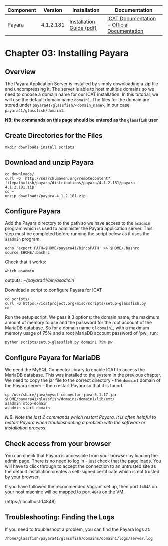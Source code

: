 | Component | Version | Installation                                                                                  | Documentation |
| --------- | ------- | ------------                                                                                  | ------------- |
| Payara | 4.1.2.181     | [Installation Guide (pdf)](https://docs.payara.fish/v/181/getting-started/getting-started.html) | [ICAT Documentation](https://icatproject.org/installation/glassfish/) -  [Official Documentation](https://docs.payara.fish/v/181/) |

Chapter 03: Installing Payara
=============================

Overview
--------
The Payara Application Server is installed by simply downloading a zip file and uncompressing it. The server is able to host multiple domains so we need to choose a domain name for our ICAT installation. In this tutorial, we will use the default domain name `domain1`. The files for the domain are stored under `payara41/glassfish/<domain_name>`, in our case `payara41/glassfish/domain1`.

**NB: the commands on this page should be entered as the `glassfish` user**

Create Directories for the Files
--------------------------------

```Shell
mkdir downloads install scripts
```

Download and unzip Payara
-------------------------

```Shell
cd downloads/
curl -O 'http://search.maven.org/remotecontent?filepath=fish/payara/distributions/payara/4.1.2.181/payara-4.1.2.181.zip'
cd ~
unzip downloads/payara-4.1.2.181.zip
```

Configure Payara
----------------

Add the Payara directory to the path so we have access to the `asadmin` program which is used to administer the Payara application server. This step must be completed before running the script below as it uses the `asadmin` program.

```Shell
echo 'export PATH=$HOME/payara41/bin:$PATH' >> $HOME/.bashrc
source $HOME/.bashrc
```
Check that it works:

```Shell
which asadmin
```
outputs: *~/payara41/bin/asadmin*

Download a script to configure Payara for ICAT

```Shell
cd scripts/
curl -O https://icatproject.org/misc/scripts/setup-glassfish.py
cd
```

Run the setup script. We pass it 3 options: the domain name, the maximum amount of memory to use and the password for the root account of the MariaDB database. So for a domain name of `domain1`, with a maximum memory usage of 75% and a root MariaDB account password of 'pw', run:

```Shell
python scripts/setup-glassfish.py domain1 75% pw
```

Configure Payara for MariaDB
----------------------------

We need the MySQL Connector library to enable ICAT to access the MariaDB database. This was installed to the system in the previous chapter. We need to copy the jar file to the correct directory - the `domain1` domain of the Payara server - then restart Payara so that it is found.

```Shell
cp /usr/share/java/mysql-connector-java-5.1.17.jar $HOME/payara41/glassfish/domains/domain1/lib/ext/
asadmin stop-domain
asadmin start-domain
```

*N.B. Note the last 2 commands which restart Payara. It is often helpful to restart Payara when troubleshooting a problem with the software or installation process.*

Check access from your browser
------------------------------

You can check that Payara is accessible from your browser by loading the admin page. There is no need to log in - just check that the page loads. You will have to click through to accept the connection to an untrusted site as the default installation creates a self-signed certificate which is not trusted by your browser.

If you have followed the recommended Vagrant set up, then port `14848` on your host machine will be  mapped to port `4848` on the VM.

(https://localhost:14848)

Troubleshooting: Finding the Logs
---------------------------------

If you need to troubleshoot a problem, you can find the Payara logs at:

```Shell
/home/glassfish/payara41/glassfish/domains/domain1/logs/server.log
```

